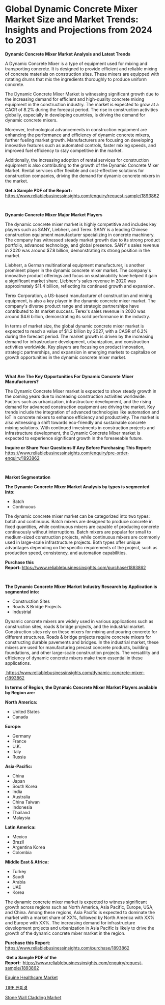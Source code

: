 <p><h1>Global Dynamic Concrete Mixer Market Size and Market Trends: Insights and Projections from 2024 to 2031</h1></p><p><strong>Dynamic Concrete Mixer Market Analysis and Latest Trends</strong></p>
<p><p>A Dynamic Concrete Mixer is a type of equipment used for mixing and transporting concrete. It is designed to provide efficient and reliable mixing of concrete materials on construction sites. These mixers are equipped with rotating drums that mix the ingredients thoroughly to produce uniform concrete.</p><p>The Dynamic Concrete Mixer Market is witnessing significant growth due to the increasing demand for efficient and high-quality concrete mixing equipment in the construction industry. The market is expected to grow at a CAGR of 8.2% during the forecast period. The rise in construction activities globally, especially in developing countries, is driving the demand for dynamic concrete mixers. </p><p>Moreover, technological advancements in construction equipment are enhancing the performance and efficiency of dynamic concrete mixers, further fueling market growth. Manufacturers are focusing on developing innovative features such as automated controls, faster mixing speeds, and improved fuel efficiency to stay competitive in the market.</p><p>Additionally, the increasing adoption of rental services for construction equipment is also contributing to the growth of the Dynamic Concrete Mixer Market. Rental services offer flexible and cost-effective solutions for construction companies, driving the demand for dynamic concrete mixers in the market.</p></p>
<p><strong>Get a Sample PDF of the Report:&nbsp;</strong> <a href="https://www.reliablebusinessinsights.com/enquiry/request-sample/1893862">https://www.reliablebusinessinsights.com/enquiry/request-sample/1893862</a></p>
<p>&nbsp;</p>
<p><strong>Dynamic Concrete Mixer Major Market Players</strong></p>
<p><p>The dynamic concrete mixer market is highly competitive and includes key players such as SANY, Liebherr, and Terex. SANY is a leading Chinese construction equipment manufacturer specializing in concrete machinery. The company has witnessed steady market growth due to its strong product portfolio, advanced technology, and global presence. SANY's sales revenue in 2020 was around $7.8 billion, demonstrating its strong position in the market.</p><p>Liebherr, a German multinational equipment manufacturer, is another prominent player in the dynamic concrete mixer market. The company's innovative product offerings and focus on sustainability have helped it gain a significant market share. Liebherr's sales revenue in 2020 was approximately $11.4 billion, reflecting its continued growth and expansion.</p><p>Terex Corporation, a US-based manufacturer of construction and mining equipment, is also a key player in the dynamic concrete mixer market. The company's diverse product range and strategic partnerships have contributed to its market success. Terex's sales revenue in 2020 was around $4.6 billion, demonstrating its solid performance in the industry.</p><p>In terms of market size, the global dynamic concrete mixer market is expected to reach a value of $1.2 billion by 2027, with a CAGR of 6.2% during the forecast period. The market growth is driven by the increasing demand for infrastructure development, urbanization, and construction activities worldwide. Key players are focusing on product innovation, strategic partnerships, and expansion in emerging markets to capitalize on growth opportunities in the dynamic concrete mixer market.</p></p>
<p>&nbsp;</p>
<p><strong>What Are The Key Opportunities For Dynamic Concrete Mixer Manufacturers?</strong></p>
<p><p>The Dynamic Concrete Mixer market is expected to show steady growth in the coming years due to increasing construction activities worldwide. Factors such as urbanization, infrastructure development, and the rising demand for advanced construction equipment are driving the market. Key trends include the integration of advanced technologies like automation and IoT in concrete mixers to enhance efficiency and productivity. The market is also witnessing a shift towards eco-friendly and sustainable concrete mixing solutions. With continued investments in construction projects and infrastructure development, the Dynamic Concrete Mixer market is expected to experience significant growth in the foreseeable future.</p></p>
<p><strong>Inquire or Share Your Questions If Any Before Purchasing This Report:</strong> <a href="https://www.reliablebusinessinsights.com/enquiry/pre-order-enquiry/1893862">https://www.reliablebusinessinsights.com/enquiry/pre-order-enquiry/1893862</a></p>
<p>&nbsp;</p>
<p><strong>Market Segmentation</strong></p>
<p><strong>The Dynamic Concrete Mixer Market Analysis by types is segmented into:</strong></p>
<p><ul><li>Batch</li><li>Continuous</li></ul></p>
<p><p>The dynamic concrete mixer market can be categorized into two types: batch and continuous. Batch mixers are designed to produce concrete in fixed quantities, while continuous mixers are capable of producing concrete continuously without interruptions. Batch mixers are popular for small to medium-sized construction projects, while continuous mixers are commonly used in large-scale infrastructure projects. Both types offer unique advantages depending on the specific requirements of the project, such as production speed, consistency, and automation capabilities.</p></p>
<p><strong>Purchase this Report:&nbsp;</strong><a href="https://www.reliablebusinessinsights.com/purchase/1893862">https://www.reliablebusinessinsights.com/purchase/1893862</a></p>
<p>&nbsp;</p>
<p><strong>The Dynamic Concrete Mixer Market Industry Research by Application is segmented into:</strong></p>
<p><ul><li>Construction Sites</li><li>Roads & Bridge Projects</li><li>Industrial</li></ul></p>
<p><p>Dynamic concrete mixers are widely used in various applications such as construction sites, roads & bridge projects, and the industrial market. Construction sites rely on these mixers for mixing and pouring concrete for different structures. Roads & bridge projects require concrete mixers for constructing durable pavements and bridges. In the industrial market, these mixers are used for manufacturing precast concrete products, building foundations, and other large-scale construction projects. The versatility and efficiency of dynamic concrete mixers make them essential in these applications.</p></p>
<p><a href="https://www.reliablebusinessinsights.com/dynamic-concrete-mixer-r1893862">&nbsp;https://www.reliablebusinessinsights.com/dynamic-concrete-mixer-r1893862</a></p>
<p><strong>In terms of Region, the Dynamic Concrete Mixer Market Players available by Region are:</strong></p>
<p>
    <p> <strong> North America: </strong>
        <ul>
            <li>United States</li>
            <li>Canada</li>
        </ul>
        </p> 
    <p> <strong> Europe: </strong>
        <ul>
            <li>Germany</li>
            <li>France</li>
            <li>U.K.</li>
            <li>Italy</li>
            <li>Russia</li>
        </ul>
        </p> 
    <p> <strong> Asia-Pacific: </strong>
        <ul>
            <li>China</li>
            <li>Japan</li>
            <li>South Korea</li>
            <li>India</li>
            <li>Australia</li>
            <li>China Taiwan</li>
            <li>Indonesia</li>
            <li>Thailand</li>
            <li>Malaysia</li>
        </ul>
        </p> 
    <p> <strong> Latin America: </strong>
        <ul>
            <li>Mexico</li>
            <li>Brazil</li>
            <li>Argentina Korea</li>
            <li>Colombia</li>
        </ul>
        </p> 
    <p> <strong> Middle East & Africa: </strong>
        <ul>
            <li>Turkey</li>
            <li>Saudi</li>
            <li>Arabia</li>
            <li>UAE</li>
            <li>Korea</li>
        </ul>
    </p>
    </p>
<p><p>The dynamic concrete mixer market is expected to witness significant growth across regions such as North America, Asia Pacific, Europe, USA, and China. Among these regions, Asia Pacific is expected to dominate the market with a market share of XX%, followed by North America with XX% and Europe with XX%. The increasing demand for infrastructure development projects and urbanization in Asia Pacific is likely to drive the growth of the dynamic concrete mixer market in the region.</p></p>
<p><strong>Purchase this Report: </strong><a href="https://www.reliablebusinessinsights.com/purchase/1893862">https://www.reliablebusinessinsights.com/purchase/1893862</a></p>
<p>&nbsp;<strong>Get a Sample PDF of the Report:&nbsp;&nbsp;</strong><a href="https://www.reliablebusinessinsights.com/enquiry/request-sample/1893862">https://www.reliablebusinessinsights.com/enquiry/request-sample/1893862</a></p>
<p><strong></strong></p>
<p><p><a href="https://view.publitas.com/reportprime-1/equine-healthcare-market-forecasts-market-trends-and-impact-analysis-2024-2031/">Equine Healthcare Market</a></p><p><a href="https://github.com/anton65482023/Market-Research-Report-List-2/blob/main/9890049177735.md">TIRF 현미경</a></p><p><a href="https://github.com/labibmmn112/Market-Research-Report-List-1/blob/main/stone-wall-cladding-market.md">Stone Wall Cladding Market</a></p></p>